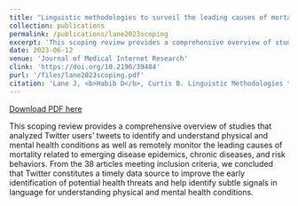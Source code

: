 ```yaml
---
title: "Linguistic methodologies to surveil the leading causes of mortality: Scoping review of Twitter for public health data"
collection: publications
permalink: /publications/lane2023scoping
excerpt: 'This scoping review provides a comprehensive overview of studies that analyzed Twitter users’ tweets to identify and understand physical and mental health conditions as well as remotely monitor the leading causes of mortality related to emerging disease epidemics, chronic diseases, and risk behaviors. From the 38 articles meeting inclusion criteria, we concluded that Twitter constitutes a timely data source to improve the early identification of potential health threats and help identify subtle signals in language for understanding physical and mental health conditions.'
date: 2023-06-12
venue: 'Journal of Medical Internet Research'
clink: 'https://doi.org/10.2196/39484'
purl: '/files/lane2023scoping.pdf'
citation: 'Lane J, <b>Habib D</b>, Curtis B. Linguistic Methodologies to Surveil the Leading Causes of Mortality: Scoping Review of Twitter for Public Health Data. <i>J Med Internet Res</i>. 2023;25:e39484. doi:10.2196/39484'
---
```

[Download PDF here](http://danielrshabib.github.io/files/lane2023scoping.pdf)


This scoping review provides a comprehensive overview of studies that analyzed Twitter users’ tweets to identify and understand physical and mental health conditions as well as remotely monitor the leading causes of mortality related to emerging disease epidemics, chronic diseases, and risk behaviors. From the 38 articles meeting inclusion criteria, we concluded that Twitter constitutes a timely data source to improve the early identification of potential health threats and help identify subtle signals in language for understanding physical and mental health conditions.
